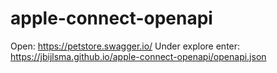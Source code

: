 # apple-connect-openapi

Open: https://petstore.swagger.io/
Under explore enter: https://jbijlsma.github.io/apple-connect-openapi/openapi.json 
